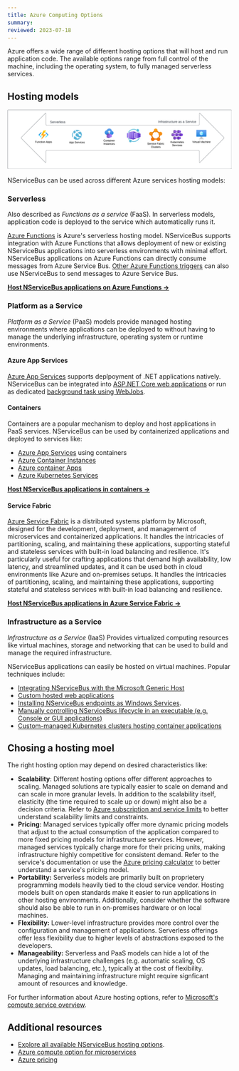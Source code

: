```yaml
---
title: Azure Computing Options
summary:
reviewed: 2023-07-18
---
```


Azure offers a wide range of different hosting options that will host and run application code. The available options range from full control of the machine, including the operating system, to fully managed serverless services.

## Hosting models

![](azure-compute-overview.png)

NServiceBus can be used across different Azure services hosting models:

### Serverless

Also described as _Functions as a service_ (FaaS). In serverless models, application code is deployed to the service which automatically runs it.

[Azure Functions](https://azure.microsoft.com/en-us/products/functions) is Azure's serverless hosting model. NServiceBus supports integration with Azure Functions that allows deployment of new or existing NServiceBus applications into serverless environments with minimal effort. NServiceBus applications on Azure Functions can directly consume messages from Azure Service Bus. [Other Azure Functions triggers](https://learn.microsoft.com/en-us/azure/azure-functions/functions-triggers-bindings?tabs=csharp) can also use NServiceBus to send messages to Azure Service Bus.

[**Host NServiceBus applications on Azure Functions →**](/nservicebus/hosting/azure-functions-service-bus/)

### Platform as a Service

_Platform as a Service_ (PaaS) models provide managed hosting environments where applications can be deployed to without having to manage the underlying infrastructure, operating system or runtime environments.

#### Azure App Services

[Azure App Services](https://azure.microsoft.com/en-us/products/app-service/) supports deplpoyment of .NET applications natively. NServiceBus can be integrated into [ASP.NET Core web applications](/nservicebus/hosting/asp-net.md) or run as dedicated [background task using WebJobs](https://learn.microsoft.com/en-us/azure/app-service/webjobs-create).

#### Containers

Containers are a popular mechanism to deploy and host applications in PaaS services. NServiceBus can be used by containerized applications and deployed to services like:
* [Azure App Services](https://azure.microsoft.com/en-us/products/app-service/) using containers
* [Azure Container Instances](https://azure.microsoft.com/en-us/products/container-instances/)
* [Azure container Apps](https://azure.microsoft.com/en-us/products/container-apps/)
* [Azure Kubernetes Services](https://azure.microsoft.com/en-us/products/kubernetes-service/)

[**Host NServiceBus applications in containers →**](/nservicebus/hosting/docker-host/)

#### Service Fabric

[Azure Service Fabric](https://azure.microsoft.com/en-us/products/service-fabric/) is a distributed systems platform by Microsoft, designed for the development, deployment, and management of microservices and containerized applications. It handles the intricacies of partitioning, scaling, and maintaining these applications, supporting stateful and stateless services with built-in load balancing and resilience. It's particularly useful for crafting applications that demand high availability, low latency, and streamlined updates, and it can be used both in cloud environments like Azure and on-premises setups. It handles the intricacies of partitioning, scaling, and maintaining these applications, supporting stateful and stateless services with built-in load balancing and resilience.

[**Host NServiceBus applications in Azure Service Fabric →**](/nservicebus/hosting/service-fabric-hosting/)

### Infrastructure as a Service

_Infrastructure as a Service_ (IaaS) Provides virtualized computing resources like virtual machines, storage and networking that can be used to build and manage the required infrastructure.

NServiceBus applications can easily be hosted on virtual machines. Popular techniques include:
* [Integrating NServiceBus with the Microsoft Generic Host](/nservicebus/hosting/extensions-hosting.md)
* [Custom hosted web applications](/nservicebus/hosting/web-application.md)
* [Installing NServiceBus endpoints as Windows Services](/nservicebus/hosting/windows-service.md).
* [Manually controlling NServiceBus lifecycle in an executable (e.g. Console or GUI applications)](/nservicebus/hosting/#self-hosting)
* [Custom-managed Kubernetes clusters hosting container applications](/nservicebus/hosting/docker-host)


## Chosing a hosting moel

The right hosting option may depend on desired characteristics like:

* **Scalability**: Different hosting options offer different approaches to scaling. Managed solutions are typically easier to scale on demand and can scale in more granular levels. In addition to the scalability itself, elasticity (the time required to scale up or down) might also be a decision criteria. Refer to [Azure subscription and service limits](https://learn.microsoft.com/en-us/azure/azure-resource-manager/management/azure-subscription-service-limits) to better understand scalability limits and constraints.
* **Pricing:** Managed services typically offer more dynamic pricing models that adjust to the actual consumption of the application compared to more fixed pricing models for infrastructure services. However, managed services typically charge more for their pricing units, making infrastructure highly competitive for consistent demand. Refer to the service's documentation or use the [Azure pricing calculator](https://azure.microsoft.com/en-us/pricing/calculator/) to better understand a service's pricing model.
* **Portability:** Serverless models are primarily built on proprietery programming models heavily tied to the cloud service vendor. Hosting models built on open standards make it easier to run applications in other hosting environments. Additionally, consider whether the software should also be able to run in on-premises hardware or on local machines.
* **Flexibility:** Lower-level infrastructure provides more control over the configuration and management of applications. Serverless offerings offer less flexibility due to higher levels of abstractions exposed to the developers. 
* **Manageability:** Serverless and PaaS models can hide a lot of the underlying infrastructure challenges (e.g. automatic scaling, OS updates, load balancing, etc.), typically at the cost of flexibility. Managing and maintaining infrastructure might require signficant amount of resources and knowledge.

For further information about Azure hosting options, refer to [Microsoft's compute service overview](https://learn.microsoft.com/en-us/azure/architecture/guide/technology-choices/compute-decision-tree).

## Additional resources

* [Explore all available NServiceBus hosting options](/nservicebus/hosting/selecting.md).
* [Azure compute option for microservices](https://learn.microsoft.com/en-us/azure/architecture/microservices/design/compute-options) 
* [Azure pricing](https://azure.microsoft.com/en-us/pricing/)